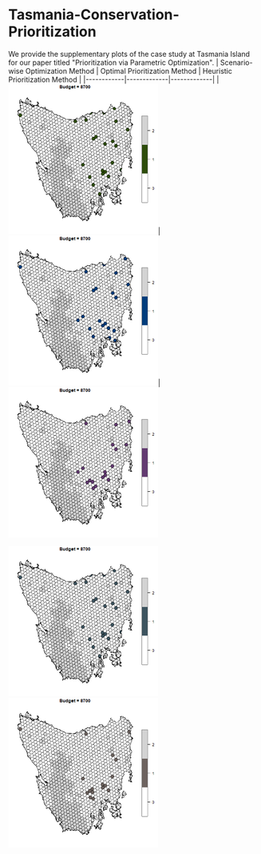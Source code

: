 # Tasmania-Conservation-Prioritization
We provide the supplementary plots of the case study at Tasmania Island for our paper titled "Prioritization via Parametric Optimization". 
| Scenario-wise Optimization Method   | Optimal Prioritization Method      |  Heuristic Prioritization Method         |
|------------|-------------|-------------|
|<img src = "https://github.com/ConservationPrioritization/Tasmania-Conservation-Prioritization/blob/main/ScenOptAnimation.gif" width = "300" />|<img src = "https://github.com/ConservationPrioritization/Tasmania-Conservation-Prioritization/blob/main/OptPrioAnimation.gif" width = "300" />|<img src = "https://github.com/ConservationPrioritization/Tasmania-Conservation-Prioritization/blob/main/HeuPrioAnimation.gif" width = "300" />

<img src = "https://github.com/ConservationPrioritization/Tasmania-Conservation-Prioritization/blob/main/ForGreedyAnimation.gif" width = "300" /> <img src = "https://github.com/ConservationPrioritization/Tasmania-Conservation-Prioritization/blob/main/BackGreedyAnimation.gif" width = "300" />
